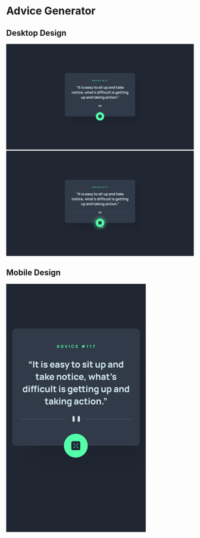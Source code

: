 # Advice Generator
## Desktop Design
<img src="./design/desktop-design.jpg">
<img src="./design/active-states.jpg">

## Mobile Design
<img src="./design/mobile-design.jpg"> 